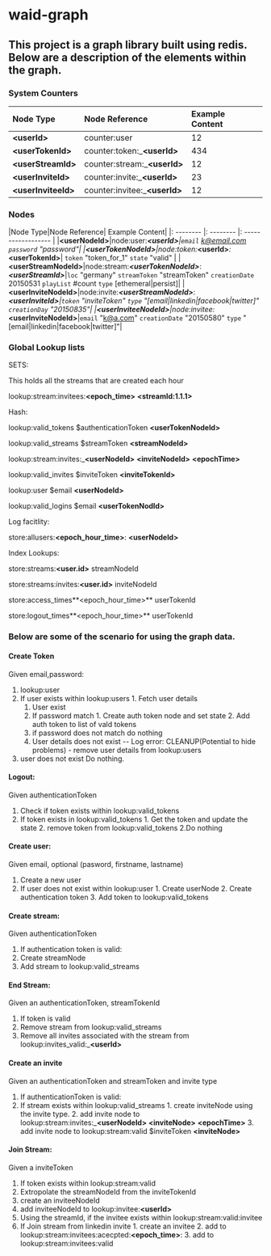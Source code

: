 # waid-graph

## This project is a graph library built using redis. Below are a description of the elements within the graph.

### System Counters
 
 
|Node Type| Node Reference| Example Content|
|:---------------|:-------------|:------------------|
|**\<userId\>**|counter:user|12|
|**\<userTokenId\>**|counter:token:_**\<userId\>**| 434
|**\<userStreamId\>**|counter:stream:_**\<userId\>**|12|
|**\<userInviteId\>**|counter:invite:_**\<userId\>**|23|
|**\<userInviteeId\>**|counter:invitee:_**\<userId\>**|12|

 
### Nodes

|Node Type|Node Reference| Example Content|
|: -------- |: -------- |: ------------------ |
|**\<userNodeId\>**|node:user:_**\<userId\>**|`email` k@email.com `password` "password"|
|**\<userTokenNodeId\>**|node:token:_**\<userId\>**_:_**\<userTokenId\>**|  `token` "token_for_1" `state` "valid" |
|**\<userStreamNodeId\>**|node:stream:_**\<userTokenNodeId\>**_:_**\<userStreamId\>**_|`loc` "germany" `streamToken` "streamToken" `creationDate` 20150531 `playList` #count `type` [ethemeral\|persist]|
|**\<userInviteNodeId\>**|node:invite:_**\<userStreamNodeId\>**_:_**\<userInviteId\>**|`token` "inviteToken" `type` "[email\|linkedin\|facebook\|twitter]" `creationDay` "20150835"|
|**\<userInviteeNodeId\>**|node:invitee:_**\<userInviteNodeId\>**|`email` "k@a.com" `creationDate` "20150580" `type` "[email\|linkedin\|facebook\|twitter]"|

### Global Lookup lists

SETS:

This holds all the streams that are created each hour

lookup:stream:invitees:**\<epoch_time\>** **\<streamId:1.1.1\>**

Hash:  

lookup:valid_tokens $authenticationToken **\<userTokenNodeId\>**

lookup:valid_streams $streamToken **\<streamNodeId\>**

lookup:stream:invites:_**\<userNodeId\>** **\<inviteNodeId\>** **\<epochTime\>**

lookup:valid_invites $inviteToken **\<inviteTokenId\>**

lookup:user $email **\<userNodeId\>**

lookup:valid_logins $email **\<userTokenNodId\>**

Log facitlity:


store:allusers:**\<epoch_hour_time\>**: **\<userNodeId\>**

Index Lookups:

store:streams:**\<user.id\>** streamNodeId

store:streams:invites:**\<user.id\>** inviteNodeId

store:access_times**\<epoch_hour_time\>** userTokenId

store:logout_times**\<epoch_hour_time\>** userTokenId

### Below are some of the scenario for using the graph data.

#### Create Token
Given email,password:

1. lookup:user
  1. If user exists within lookup:users
    1. Fetch user details
      1. User exist
        1. If password match
          1. Create auth token node and set state
          2. Add auth token to list of vald tokens
        2. if password does not match do nothing
      2. User details does not exist
             -- Log error:
             CLEANUP(Potential to hide problems) - remove user details from lookup:users
  2. user does not exist
      Do nothing.

#### Logout:

Given authenticationToken

1. Check if token exists within lookup:valid_tokens
  1. If token exists in lookup:valid_tokens
    1. Get the token and update the state
    2. remove token from lookup:valid_tokens
  2.Do nothing


#### Create user:

Given email, optional (pasword, firstname, lastname)

1. Create a new user
  1. If user does not exist within lookup:user
    1. Create userNode
    2. Create authentication token
    3. Add token to lookup:valid_tokens


#### Create stream:

Given authenticationToken

1. If authentication token is valid:
  1. Create streamNode
  2. Add stream to lookup:valid_streams 

#### End Stream:

Given an authenticationToken, streamTokenId

1. If token is valid
  1. Remove stream from lookup:valid_streams
  2. Remove all invites associated with the stream from lookup:invites_valid:_**\<userId\>**

#### Create an invite

Given an authenticationToken and streamToken and invite type

1. If authenticationToken is valid:
  1. If stream exists within lookup:valid_streams
    1. create inviteNode using the invite type.
    2. add invite node to lookup:stream:invites:_**\<userNodeId\>** **\<inviteNode\>** **\<epochTime\>**
    3. add invite node to lookup:stream:valid $inviteToken **\<inviteNode\>**

#### Join Stream:

Given a inviteToken

1. If token exists within lookup:stream:valid
  1. Extropolate the streamNodeId from the inviteTokenId 
  2. create an inviteeNodeId 
  3. add inviteeNodeId to lookup:invitee:**\<userId\>** 
2. Using the streamId, if the invitee exists within lookup:stream:valid:invitee
  1. If Join stream from linkedin invite
    1. create an invitee
    2. add to lookup:stream:invitees:acecpted:**\<epoch_time\>**:
    3. add to lookup:stream:invitees:valid




